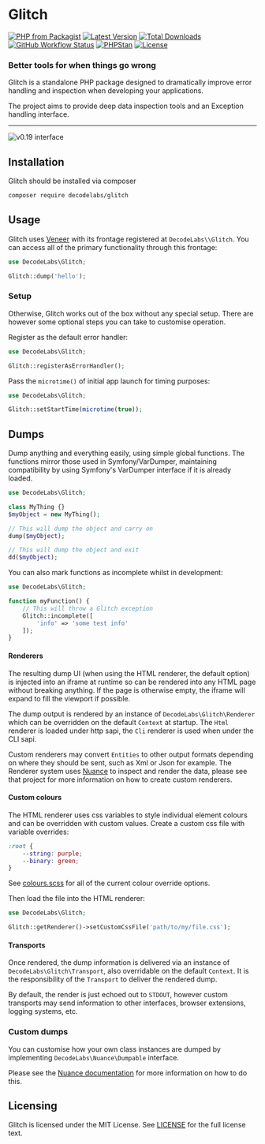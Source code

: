 # Glitch

[![PHP from Packagist](https://img.shields.io/packagist/php-v/decodelabs/glitch?style=flat)](https://packagist.org/packages/decodelabs/glitch)
[![Latest Version](https://img.shields.io/packagist/v/decodelabs/glitch.svg?style=flat)](https://packagist.org/packages/decodelabs/glitch)
[![Total Downloads](https://img.shields.io/packagist/dt/decodelabs/glitch.svg?style=flat)](https://packagist.org/packages/decodelabs/glitch)
[![GitHub Workflow Status](https://img.shields.io/github/actions/workflow/status/decodelabs/glitch/integrate.yml?branch=develop)](https://github.com/decodelabs/glitch/actions/workflows/integrate.yml)
[![PHPStan](https://img.shields.io/badge/PHPStan-enabled-44CC11.svg?longCache=true&style=flat)](https://github.com/phpstan/phpstan)
[![License](https://img.shields.io/packagist/l/decodelabs/glitch?style=flat)](https://packagist.org/packages/decodelabs/glitch)

### Better tools for when things go wrong

Glitch is a standalone PHP package designed to dramatically improve error handling and inspection when developing your applications.

The project aims to provide deep data inspection tools and an Exception handling interface.

---

![v0.19 interface](docs/v0.19.png)


## Installation
Glitch should be installed via composer

```bash
composer require decodelabs/glitch
```

## Usage

Glitch uses [Veneer](https://github.com/decodelabs/veneer) with its frontage registered at `DecodeLabs\\Glitch`.
You can access all of the primary functionality through this frontage:

```php
use DecodeLabs\Glitch;

Glitch::dump('hello');
```

### Setup

Otherwise, Glitch works out of the box without any special setup.
There are however some optional steps you can take to customise operation.


Register as the default error handler:

```php
use DecodeLabs\Glitch;

Glitch::registerAsErrorHandler();
```

Pass the `microtime()` of initial app launch for timing purposes:

```php
use DecodeLabs\Glitch;

Glitch::setStartTime(microtime(true));
```

## Dumps
Dump anything and everything easily, using simple global functions.
The functions mirror those used in Symfony/VarDumper, maintaining compatibility by using Symfony's VarDumper interface if it is already loaded.

```php
use DecodeLabs\Glitch;

class MyThing {}
$myObject = new MyThing();

// This will dump the object and carry on
dump($myObject);

// This will dump the object and exit
dd($myObject);
```

You can also mark functions as incomplete whilst in development:
```php
use DecodeLabs\Glitch;

function myFunction() {
    // This will throw a Glitch exception
    Glitch::incomplete([
        'info' => 'some test info'
    ]);
}
```

#### Renderers
The resulting dump UI (when using the HTML renderer, the default option) is injected into an iframe at runtime so can be rendered into any HTML page without breaking anything. If the page is otherwise empty, the iframe will expand to fill the viewport if possible.

The dump output is rendered by an instance of `DecodeLabs\Glitch\Renderer` which can be overridden on the default `Context` at startup. The `Html` renderer is loaded under http sapi, the `Cli` renderer is used when under the CLI sapi.

Custom renderers may convert `Entities` to other output formats depending on where they should be sent, such as Xml or Json for example. The Renderer system uses [Nuance](/decodelabs/nuance) to inspect and render the data, please see that project for more information on how to create custom renderers.

#### Custom colours
The HTML renderer uses css variables to style individual element colours and can be overridden with custom values.
Create a custom css file with variable overrides:

```css
:root {
    --string: purple;
    --binary: green;
}
```

See [colours.scss](./zest/src/sass/global/_colors.scss) for all of the current colour override options.

Then load the file into the HTML renderer:

```php
use DecodeLabs\Glitch;

Glitch::getRenderer()->setCustomCssFile('path/to/my/file.css');
```

#### Transports
Once rendered, the dump information is delivered via an instance of `DecodeLabs\Glitch\Transport`, also overridable on the default `Context`. It is the responsibility of the `Transport` to deliver the rendered dump.

By default, the render is just echoed out to `STDOUT`, however custom transports may send information to other interfaces, browser extensions, logging systems, etc.


### Custom dumps
You can customise how your own class instances are dumped by implementing `DecodeLabs\Nuance\Dumpable` interface.

Please see the [Nuance documentation](https://github.com/decodelabs/nuance?tab=readme-ov-file#custom-dumps) for more information on how to do this.


## Licensing
Glitch is licensed under the MIT License. See [LICENSE](./LICENSE) for the full license text.
